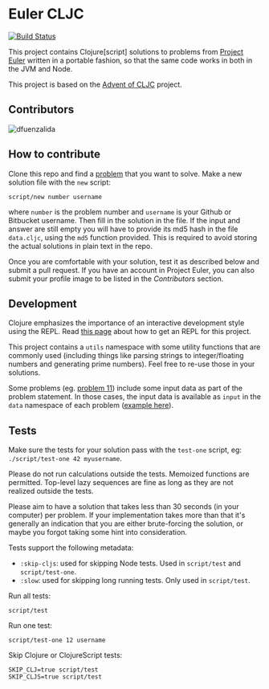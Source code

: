 # Euler CLJC

[![Build Status](https://dev.azure.com/denisfuenzalida/euler-cljc/_apis/build/status/dfuenzalida.euler-cljc?branchName=master)](https://dev.azure.com/denisfuenzalida/euler-cljc/_build/latest?definitionId=1&branchName=master)

This project contains Clojure[script] solutions to problems from [Project Euler](https://projecteuler.net) written in a portable fashion, so that the same code works in both in the JVM and Node.

This project is based on the [Advent of CLJC](https://github.com/borkdude/advent-of-cljc) project.

## Contributors

![dfuenzalida](https://projecteuler.net/profile/dfuenzalida.png)

## How to contribute

Clone this repo and find a [problem](https://projecteuler.net/archives) that you want to solve. Make a new solution file with the `new` script:

    script/new number username

where `number` is the problem number and `username` is your Github or Bitbucket username. Then fill in the solution in the file. If the input and answer are still empty you will have to provide its md5 hash in the file `data.cljc`, using the `md5` function provided. This is required to avoid storing the actual solutions in plain text in the repo.

Once you are comfortable with your solution, test it as described below and submit a pull request. If you have an account in Project Euler, you can also submit your profile image to be listed in the *Contributors* section.

## Development

Clojure emphasizes the importance of an interactive development style using the REPL. Read [this page](https://github.com/dfuenzalida/euler-cljc/wiki/How-to-launch-a-REPL-for-this-project) about how to get an REPL for this project.

This project contains a `utils` namespace with some utility functions that are commonly used (including things like parsing strings to integer/floating numbers and generating prime numbers). Feel free to re-use those in your solutions.

Some problems (eg. [problem 11](https://projecteuler.net/problem=11)) include some input data as part of the problem statement. In those cases, the input data is available as `input` in the `data` namespace of each problem ([example here](https://github.com/dfuenzalida/euler-cljc/blob/master/src/euler/p011/data.cljc)).

## Tests

Make sure the tests for your solution pass with the `test-one` script, eg: `./script/test-one 42 myusername`.

Please do not run calculations outside the tests. Memoized functions are permitted. Top-level lazy sequences are fine as long as they are not realized outside the tests.

Please aim to have a solution that takes less than 30 seconds (in your computer) per problem. If your implementation takes more than that it's generally an indication that you are either brute-forcing the solution, or maybe you forgot taking some hint into consideration.

Tests support the following metadata:

 - `:skip-cljs`: used for skipping Node tests. Used in `script/test` and `script/test-one`.
 - `:slow`: used for skipping long running tests. Only used in `script/test`.

Run all tests:

    script/test

Run one test:

    script/test-one 12 username
    
Skip Clojure or ClojureScript tests:

    SKIP_CLJ=true script/test
    SKIP_CLJS=true script/test

